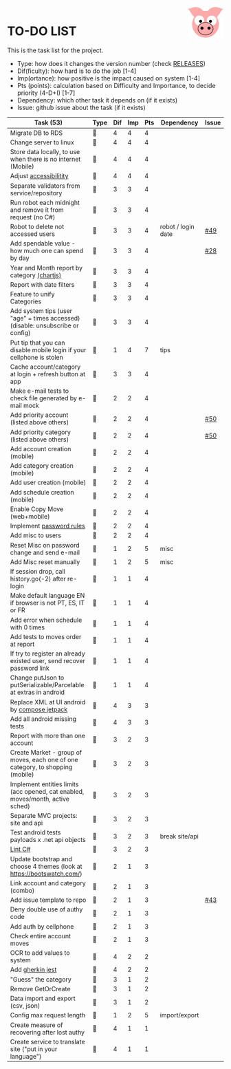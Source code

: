 <img src="../site/MVC/Assets/images/pig.svg" width="85" align="right"/>

# TO-DO LIST

This is the task list for the project.

- Type: how does it changes the version number (check [RELEASES](RELEASES.md))
- Dif(ficulty): how hard is to do the job \[1-4\]
- Imp(ortance): how positive is the impact caused on system \[1-4\]
- Pts (points): calculation based on Difficulty and Importance, to decide priority (4-D+I) \[1-7\]
- Dependency: which other task it depends on (if it exists)
- Issue: github issue about the task (if it exists)

| Task (53)                                                                      | Type     | Dif | Imp | Pts | Dependency         | Issue                                            |
| ------------------------------------------------------------------------------ | -------- | --- | --- | --- | ------------------ | ------------------------------------------------ |
| Migrate DB to RDS                                                              | :ant:    |  4  |  4  |  4  |                    |                                                  |
| Change server to linux                                                         | :ant:    |  4  |  4  |  4  |                    |                                                  |
| Store data locally, to use when there is no internet (Mobile)                  | :dragon: |  4  |  4  |  4  |                    |                                                  |
| Adjust [accessibilitity]                                                       | :sheep:  |  4  |  4  |  4  |                    |                                                  |
| Separate validators from service/repository                                    | :ant:    |  3  |  3  |  4  |                    |                                                  |
| Run robot each midnight and remove it from request (no C#)                     | :sheep:  |  3  |  3  |  4  |                    |                                                  |
| Robot to delete not accessed users                                             | :sheep:  |  3  |  3  |  4  | robot / login date | [#49](https://github.com/darakeon/dfm/issues/49) |
| Add spendable value - how much one can spend by day                            | :whale:  |  3  |  3  |  4  |                    | [#28](https://github.com/darakeon/dfm/issues/28) |
| Year and Month report by category [(chartjs)](http://www.chartjs.org/)         | :whale:  |  3  |  3  |  4  |                    |                                                  |
| Report with date filters                                                       | :whale:  |  3  |  3  |  4  |                    |                                                  |
| Feature to unify Categories                                                    | :whale:  |  3  |  3  |  4  |                    |                                                  |
| Add system tips (user "age" = times accessed) (disable: unsubscribe or config) | :whale:  |  3  |  3  |  4  |                    |                                                  |
| Put tip that you can disable mobile login if your cellphone is stolen          | :sheep:  |  1  |  4  |  7  | tips               |                                                  |
| Cache account/category at login + refresh button at app                        | :whale:  |  3  |  3  |  4  |                    |                                                  |
| Make e-mail tests to check file generated by e-mail mock                       | :ant:    |  2  |  2  |  4  |                    |                                                  |
| Add priority account (listed above others)                                     | :sheep:  |  2  |  2  |  4  |                    | [#50](https://github.com/darakeon/dfm/issues/50) |
| Add priority category (listed above others)                                    | :sheep:  |  2  |  2  |  4  |                    | [#50](https://github.com/darakeon/dfm/issues/50) |
| Add account creation (mobile)                                                  | :whale:  |  2  |  2  |  4  |                    |                                                  |
| Add category creation (mobile)                                                 | :whale:  |  2  |  2  |  4  |                    |                                                  |
| Add user creation (mobile)                                                     | :whale:  |  2  |  2  |  4  |                    |                                                  |
| Add schedule creation (mobile)                                                 | :sheep:  |  2  |  2  |  4  |                    |                                                  |
| Enable Copy Move (web+mobile)                                                  | :whale:  |  2  |  2  |  4  |                    |                                                  |
| Implement [password rules]                                                     | :sheep:  |  2  |  2  |  4  |                    |                                                  |
| Add misc to users                                                              | :dragon: |  2  |  2  |  4  |                    |                                                  |
| Reset Misc on password change and send e-mail                                  | :sheep:  |  1  |  2  |  5  | misc               |                                                  |
| Add Misc reset manually                                                        | :sheep:  |  1  |  2  |  5  | misc               |                                                  |
| If session drop, call history.go(-2) after re-login                            | :sheep:  |  1  |  1  |  4  |                    |                                                  |
| Make default language EN if browser is not PT, ES, IT or FR                    | :sheep:  |  1  |  1  |  4  |                    |                                                  |
| Add error when schedule with 0 times                                           | :ant:    |  1  |  1  |  4  |                    |                                                  |
| Add tests to moves order at report                                             | :ant:    |  1  |  1  |  4  |                    |                                                  |
| If try to register an already existed user, send recover password link         | :sheep:  |  1  |  1  |  4  |                    |                                                  |
| Change putJson to putSerializable/Parcelable at extras in android              | :ant:    |  1  |  1  |  4  |                    |                                                  |
| Replace XML at UI android by [compose jetpack]                                 | :ant:    |  4  |  3  |  3  |                    |                                                  |
| Add all android missing tests                                                  | :ant:    |  4  |  3  |  3  |                    |                                                  |
| Report with more than one account                                              | :whale:  |  3  |  2  |  3  |                    |                                                  |
| Create Market - group of moves, each one of one category, to shopping (mobile) | :whale:  |  3  |  2  |  3  |                    |                                                  |
| Implement entities limits (acc opened, cat enabled, moves/month, active sched) | :dragon: |  3  |  2  |  3  |                    |                                                  |
| Separate MVC projects: site and api                                            | :ant:    |  3  |  2  |  3  |                    |                                                  |
| Test android tests payloads x .net api objects                                 | :ant:    |  3  |  2  |  3  | break site/api     |                                                  |
| [Lint C#]                                                                      | :ant:    |  3  |  2  |  3  |                    |                                                  |
| Update bootstrap and choose 4 themes (look at https://bootswatch.com/)         | :whale:  |  2  |  1  |  3  |                    |                                                  |
| Link account and category (combo)                                              | :sheep:  |  2  |  1  |  3  |                    |                                                  |
| Add issue template to repo                                                     | :sheep:  |  2  |  1  |  3  |                    | [#43](https://github.com/darakeon/dfm/issues/43) |
| Deny double use of authy code                                                  | :sheep:  |  2  |  1  |  3  |                    |                                                  |
| Add auth by cellphone                                                          | :whale:  |  2  |  1  |  3  |                    |                                                  |
| Check entire account moves                                                     | :whale:  |  2  |  1  |  3  |                    |                                                  |
| OCR to add values to system                                                    | :dragon: |  4  |  2  |  2  |                    |                                                  |
| Add [gherkin jest]                                                             | :ant:    |  4  |  2  |  2  |                    |                                                  |
| "Guess" the category                                                           | :sheep:  |  3  |  1  |  2  |                    |                                                  |
| Remove GetOrCreate                                                             | :ant:    |  3  |  1  |  2  |                    |                                                  |
| Data import and export (csv, json)                                             | :dragon: |  3  |  1  |  2  |                    |                                                  |
| Config max request length                                                      | :ant:    |  1  |  2  |  5  | import/export      |                                                  |
| Create measure of recovering after lost authy                                  | :sheep:  |  4  |  1  |  1  |                    |                                                  |
| Create service to translate site ("put in your language")                      | :dragon: |  4  |  1  |  1  |                    |                                                  |

[compose jetpack]: https://medium.com/@nglauber/jetpack-compose-o-framework-de-ui-do-android-para-os-pr%C3%B3ximos-10-anos-e19adf28e57e
[password rules]: https://cheatsheetseries.owasp.org/cheatsheets/Authentication_Cheat_Sheet.html#implement-proper-password-strength-controls
[accessibilitity]: https://chrome.google.com/webstore/detail/axe-coconut-web-accessibi/iobddmbdndbbbfjopjdgadphaoihpojp?hl=en
[gherkin jest]: https://www.npmjs.com/package/gherkin-jest
[Lint C#]: https://medium.com/@michaelparkerdev/linting-c-in-2019-stylecop-sonar-resharper-and-roslyn-73e88af57ebd
